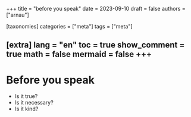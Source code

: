 +++
title = "before you speak"
date = 2023-09-10
draft = false
authors = ["arnau"]

[taxonomies]
categories = ["meta"]
tags = ["meta"]

[extra]
lang = "en"
toc = true
show_comment = true
math = false
mermaid = false
+++
---

# Before you speak

- Is it true?
- Is it necessary?
- Is it kind?